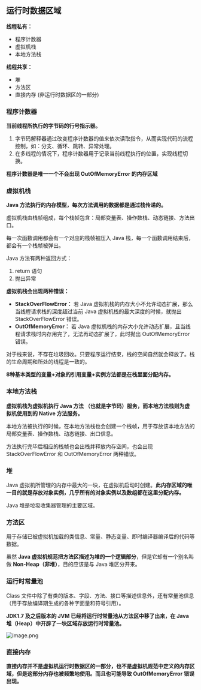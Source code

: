 ## 运行时数据区域

**线程私有：**

- 程序计数器
- 虚拟机栈
- 本地方法栈

**线程共享：**

- 堆
- 方法区
- 直接内存 (非运行时数据区的一部分)



### 程序计数器

**当前线程所执行的字节码的行号指示器。**

1. 字节码解释器通过改变程序计数器的值来依次读取指令，从而实现代码的流程控制，如：分支、循环、跳转、异常处理。
2. 在多线程的情况下，程序计数器用于记录当前线程执行的位置，实现线程切换。

**程序计数器是唯一一个不会出现 OutOfMemoryError 的内存区域**



### 虚拟机栈

**Java 方法执行的内存模型，每次方法调用的数据都是通过栈传递的。**

虚拟机栈由栈帧组成，每个栈帧包含：局部变量表、操作数栈、动态链接、方法出口。

每一次函数调用都会有一个对应的栈帧被压入 Java 栈，每一个函数调用结束后，都会有一个栈帧被弹出。

Java 方法有两种返回方式：

1. return 语句
2. 抛出异常

**虚拟机栈会出现两种错误：**

- **StackOverFlowError：** 若 Java 虚拟机栈的内存大小不允许动态扩展，那么当线程请求栈的深度超过当前 Java 虚拟机栈的最大深度的时候，就抛出 StackOverFlowError 错误。
- **OutOfMemoryError：** 若 Java 虚拟机栈的内存大小允许动态扩展，且当线程请求栈时内存用完了，无法再动态扩展了，此时抛出 OutOfMemoryError 错误。

对于栈来说，不存在垃圾回收。只要程序运行结束，栈的空间自然就会释放了。栈的生命周期和所处的线程是一致的。

**8种基本类型的变量+对象的引用变量+实例方法都是在栈里面分配内存。**



### 本地方法栈

**虚拟机栈为虚拟机执行 Java 方法 （也就是字节码）服务，而本地方法栈则为虚拟机使用到的 Native 方法服务。**

本地方法被执行的时候，在本地方法栈也会创建一个栈帧，用于存放该本地方法的局部变量表、操作数栈、动态链接、出口信息。

方法执行完毕后相应的栈帧也会出栈并释放内存空间，也会出现 StackOverFlowError 和 OutOfMemoryError 两种错误。



### 堆

Java 虚拟机所管理的内存中最大的一块，在虚拟机启动时创建。**此内存区域的唯一目的就是存放对象实例，几乎所有的对象实例以及数组都在这里分配内存。**

Java 堆是垃圾收集器管理的主要区域。



### 方法区

用于存储已被虚拟机加载的类信息、常量、静态变量、即时编译器编译后的代码等数据。

虽然 **Java 虚拟机规范把方法区描述为堆的一个逻辑部分**，但是它却有一个别名叫做 **Non-Heap（非堆）**，目的应该是与 Java 堆区分开来。



### 运行时常量池

Class 文件中除了有类的版本、字段、方法、接口等描述信息外，还有常量池信息（用于存放编译期生成的各种字面量和符号引用）。

**JDK1.7 及之后版本的 JVM 已经将运行时常量池从方法区中移了出来，在 Java 堆（Heap）中开辟了一块区域存放运行时常量池。**

![image.png](https://upload-images.jianshu.io/upload_images/9229344-b80df7e334408aee.png?imageMogr2/auto-orient/strip%7CimageView2/2/w/1240)



### 直接内存

**直接内存并不是虚拟机运行时数据区的一部分，也不是虚拟机规范中定义的内存区域，但是这部分内存也被频繁地使用。而且也可能导致 OutOfMemoryError 错误出现。**

